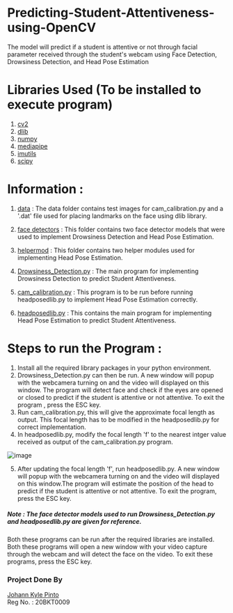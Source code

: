 # Predicting-Student-Attentiveness-using-OpenCV
The model will predict if a student is attentive or not through facial parameter received through the student's webcam using Face Detection, Drowsiness Detection, and Head Pose Estimation

# Libraries Used (To be installed to execute program)
1. [cv2](https://pypi.org/project/opencv-python/)
2. [dlib](http://dlib.net/)
3. [numpy](https://numpy.org/install/)
4. [mediapipe](https://google.github.io/mediapipe/getting_started/install.html)
5. [imutils](https://pypi.org/project/imutils/#files)
6. [scipy](https://scipy.org/install/)

# Information :
1. [data](data) : The data folder contains test images for cam_calibration.py and a '.dat' file used for placing landmarks on the face using dlib library.
2. [face detectors](face%20detectors) : This folder contains two face detector models that were used to implement Drowsiness Detection and Head Pose Estimation.
3. [helpermod](helpermod) : This folder contains two helper modules used for implementing Head Pose Estimation.

4. [Drowsiness_Detection.py](Drowsiness_Detection.py) : The main program for implementing Drowsiness Detection to predict Student Attentiveness.
5. [cam_calibration.py](cam_calibration.py) : This program is to be run before running headposedlib.py to implement Head Pose Estimation correctly.
6. [headposedlib.py](headposedlib.py) : This contains the main program for implementing Head Pose Estimation to predict Student Attentiveness.

# Steps to run the Program :
1. Install all the required library packages in your python environment.
2. Drowsiness_Detection.py can then be run. A new window will popup with the webcamera turning on and the video will displayed on this window. The program will detect face and check if the eyes are opened or closed to predict if the student is attentive or not attentive. To exit the program , press the ESC key.
3. Run cam_calibration.py, this will give the approximate focal length as output. This focal length has to be modified in the headposedlib.py for correct implementation.
4. In headposedlib.py, modify the focal length 'f' to the nearest intger value received as output of the cam_calibration.py program.

![image](https://user-images.githubusercontent.com/78135669/145556212-e2795a21-58cd-4875-a7ac-1782cf889519.png)

5. After updating the focal length 'f', run headposedlib.py. A new window will popup with the webcamera turning on and the video will displayed on this window.The program will estimate the position of the head to predict if the student is attentive or not attentive. To exit the program, press the ESC key.

##### Note : The face detector models used to run Drowsiness_Detection.py and headposedlib.py are given for reference.
Both these programs can be run after the required libraries are installed. Both these programs will open a new window with your video capture through the webcam and will detect the face on the video. To exit these programs, press the ESC key. 

### Project Done By
[Johann Kyle Pinto](https://github.com/Johann-Pinto)
<br>Reg No. : 20BKT0009
